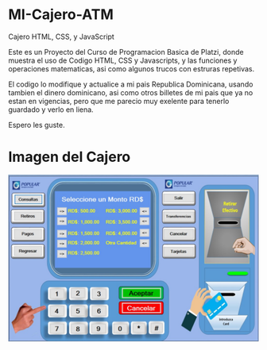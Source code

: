 # MI-Cajero-ATM
Cajero HTML, CSS, y JavaScript

Este es un Proyecto del Curso de Programacion Basica de Platzi, donde muestra el uso de Codigo HTML, CSS y Javascripts, 
y las funciones y operaciones matematicas, asi como algunos trucos con estruras repetivas.

El codigo lo modifique y actualice a mi pais Republica Dominicana, usando tambien el dinero dominicano, asi como otros billetes 
de mi pais que ya no estan en vigencias, pero que me parecio muy exelente para tenerlo guardado y verlo en liena.

Espero les guste.

# Imagen del Cajero
![](imagenes/cajero.jpg)
